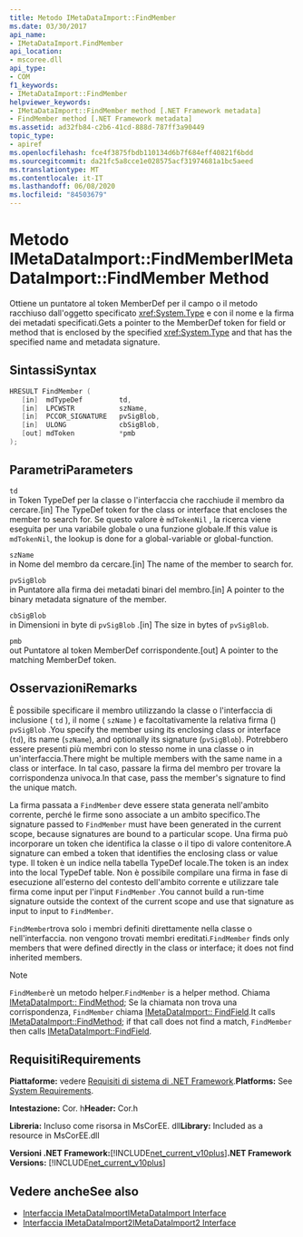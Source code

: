 ```yaml
---
title: Metodo IMetaDataImport::FindMember
ms.date: 03/30/2017
api_name:
- IMetaDataImport.FindMember
api_location:
- mscoree.dll
api_type:
- COM
f1_keywords:
- IMetaDataImport::FindMember
helpviewer_keywords:
- IMetaDataImport::FindMember method [.NET Framework metadata]
- FindMember method [.NET Framework metadata]
ms.assetid: ad32fb84-c2b6-41cd-888d-787ff3a90449
topic_type:
- apiref
ms.openlocfilehash: fce4f3875fbdb110134d6b7f684eff40821f6bdd
ms.sourcegitcommit: da21fc5a8cce1e028575acf31974681a1bc5aeed
ms.translationtype: MT
ms.contentlocale: it-IT
ms.lasthandoff: 06/08/2020
ms.locfileid: "84503679"
---
```

# <a name="imetadataimportfindmember-method"></a><span data-ttu-id="63c56-102">Metodo IMetaDataImport::FindMember</span><span class="sxs-lookup"><span data-stu-id="63c56-102">IMetaDataImport::FindMember Method</span></span>
<span data-ttu-id="63c56-103">Ottiene un puntatore al token MemberDef per il campo o il metodo racchiuso dall'oggetto specificato <xref:System.Type> e con il nome e la firma dei metadati specificati.</span><span class="sxs-lookup"><span data-stu-id="63c56-103">Gets a pointer to the MemberDef token for field or method that is enclosed by the specified <xref:System.Type> and that has the specified name and metadata signature.</span></span>  
  
## <a name="syntax"></a><span data-ttu-id="63c56-104">Sintassi</span><span class="sxs-lookup"><span data-stu-id="63c56-104">Syntax</span></span>  
  
```cpp  
HRESULT FindMember (  
   [in]  mdTypeDef         td,  
   [in]  LPCWSTR           szName,
   [in]  PCCOR_SIGNATURE   pvSigBlob,
   [in]  ULONG             cbSigBlob,
   [out] mdToken           *pmb  
);  
```  
  
## <a name="parameters"></a><span data-ttu-id="63c56-105">Parametri</span><span class="sxs-lookup"><span data-stu-id="63c56-105">Parameters</span></span>  
 `td`  
 <span data-ttu-id="63c56-106">in Token TypeDef per la classe o l'interfaccia che racchiude il membro da cercare.</span><span class="sxs-lookup"><span data-stu-id="63c56-106">[in] The TypeDef token for the class or interface that encloses the member to search for.</span></span> <span data-ttu-id="63c56-107">Se questo valore è `mdTokenNil` , la ricerca viene eseguita per una variabile globale o una funzione globale.</span><span class="sxs-lookup"><span data-stu-id="63c56-107">If this value is `mdTokenNil`, the lookup is done for a global-variable or global-function.</span></span>  
  
 `szName`  
 <span data-ttu-id="63c56-108">in Nome del membro da cercare.</span><span class="sxs-lookup"><span data-stu-id="63c56-108">[in] The name of the member to search for.</span></span>  
  
 `pvSigBlob`  
 <span data-ttu-id="63c56-109">in Puntatore alla firma dei metadati binari del membro.</span><span class="sxs-lookup"><span data-stu-id="63c56-109">[in] A pointer to the binary metadata signature of the member.</span></span>  
  
 `cbSigBlob`  
 <span data-ttu-id="63c56-110">in Dimensioni in byte di `pvSigBlob` .</span><span class="sxs-lookup"><span data-stu-id="63c56-110">[in] The size in bytes of `pvSigBlob`.</span></span>  
  
 `pmb`  
 <span data-ttu-id="63c56-111">out Puntatore al token MemberDef corrispondente.</span><span class="sxs-lookup"><span data-stu-id="63c56-111">[out] A pointer to the matching MemberDef token.</span></span>  
  
## <a name="remarks"></a><span data-ttu-id="63c56-112">Osservazioni</span><span class="sxs-lookup"><span data-stu-id="63c56-112">Remarks</span></span>  
 <span data-ttu-id="63c56-113">È possibile specificare il membro utilizzando la classe o l'interfaccia di inclusione ( `td` ), il nome ( `szName` ) e facoltativamente la relativa firma () `pvSigBlob` .</span><span class="sxs-lookup"><span data-stu-id="63c56-113">You specify the member using its enclosing class or interface (`td`), its name (`szName`), and optionally its signature (`pvSigBlob`).</span></span> <span data-ttu-id="63c56-114">Potrebbero essere presenti più membri con lo stesso nome in una classe o in un'interfaccia.</span><span class="sxs-lookup"><span data-stu-id="63c56-114">There might be multiple members with the same name in a class or interface.</span></span> <span data-ttu-id="63c56-115">In tal caso, passare la firma del membro per trovare la corrispondenza univoca.</span><span class="sxs-lookup"><span data-stu-id="63c56-115">In that case, pass the member's signature to find the unique match.</span></span>  
  
 <span data-ttu-id="63c56-116">La firma passata a `FindMember` deve essere stata generata nell'ambito corrente, perché le firme sono associate a un ambito specifico.</span><span class="sxs-lookup"><span data-stu-id="63c56-116">The signature passed to `FindMember` must have been generated in the current scope, because signatures are bound to a particular scope.</span></span> <span data-ttu-id="63c56-117">Una firma può incorporare un token che identifica la classe o il tipo di valore contenitore.</span><span class="sxs-lookup"><span data-stu-id="63c56-117">A signature can embed a token that identifies the enclosing class or value type.</span></span> <span data-ttu-id="63c56-118">Il token è un indice nella tabella TypeDef locale.</span><span class="sxs-lookup"><span data-stu-id="63c56-118">The token is an index into the local TypeDef table.</span></span> <span data-ttu-id="63c56-119">Non è possibile compilare una firma in fase di esecuzione all'esterno del contesto dell'ambito corrente e utilizzare tale firma come input per l'input `FindMember` .</span><span class="sxs-lookup"><span data-stu-id="63c56-119">You cannot build a run-time signature outside the context of the current scope and use that signature as input to input to `FindMember`.</span></span>  
  
 <span data-ttu-id="63c56-120">`FindMember`trova solo i membri definiti direttamente nella classe o nell'interfaccia. non vengono trovati membri ereditati.</span><span class="sxs-lookup"><span data-stu-id="63c56-120">`FindMember` finds only members that were defined directly in the class or interface; it does not find inherited members.</span></span>  
  
> [!NOTE]
> <span data-ttu-id="63c56-121">`FindMember`è un metodo helper.</span><span class="sxs-lookup"><span data-stu-id="63c56-121">`FindMember` is a helper method.</span></span> <span data-ttu-id="63c56-122">Chiama [IMetaDataImport:: FindMethod](imetadataimport-findmethod-method.md); Se la chiamata non trova una corrispondenza, `FindMember` chiama [IMetaDataImport:: FindField](imetadataimport-findfield-method.md).</span><span class="sxs-lookup"><span data-stu-id="63c56-122">It calls [IMetaDataImport::FindMethod](imetadataimport-findmethod-method.md); if that call does not find a match, `FindMember` then calls [IMetaDataImport::FindField](imetadataimport-findfield-method.md).</span></span>  
  
## <a name="requirements"></a><span data-ttu-id="63c56-123">Requisiti</span><span class="sxs-lookup"><span data-stu-id="63c56-123">Requirements</span></span>  
 <span data-ttu-id="63c56-124">**Piattaforme:** vedere [Requisiti di sistema di .NET Framework](../../get-started/system-requirements.md).</span><span class="sxs-lookup"><span data-stu-id="63c56-124">**Platforms:** See [System Requirements](../../get-started/system-requirements.md).</span></span>  
  
 <span data-ttu-id="63c56-125">**Intestazione:** Cor. h</span><span class="sxs-lookup"><span data-stu-id="63c56-125">**Header:** Cor.h</span></span>  
  
 <span data-ttu-id="63c56-126">**Libreria:** Incluso come risorsa in MsCorEE. dll</span><span class="sxs-lookup"><span data-stu-id="63c56-126">**Library:** Included as a resource in MsCorEE.dll</span></span>  
  
 <span data-ttu-id="63c56-127">**Versioni .NET Framework:**[!INCLUDE[net_current_v10plus](../../../../includes/net-current-v10plus-md.md)]</span><span class="sxs-lookup"><span data-stu-id="63c56-127">**.NET Framework Versions:** [!INCLUDE[net_current_v10plus](../../../../includes/net-current-v10plus-md.md)]</span></span>  
  
## <a name="see-also"></a><span data-ttu-id="63c56-128">Vedere anche</span><span class="sxs-lookup"><span data-stu-id="63c56-128">See also</span></span>

- [<span data-ttu-id="63c56-129">Interfaccia IMetaDataImport</span><span class="sxs-lookup"><span data-stu-id="63c56-129">IMetaDataImport Interface</span></span>](imetadataimport-interface.md)
- [<span data-ttu-id="63c56-130">Interfaccia IMetaDataImport2</span><span class="sxs-lookup"><span data-stu-id="63c56-130">IMetaDataImport2 Interface</span></span>](imetadataimport2-interface.md)
